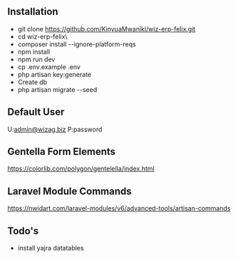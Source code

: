 ## Installation

- git clone https://github.com/KinyuaMwaniki/wiz-erp-felix.git
- cd wiz-erp-felix\
- composer install --ignore-platform-reqs
- npm install
- npm run dev
- cp .env.example .env
- php artisan key:generate
- Create db
- php artisan migrate --seed

## Default User
U:admin@wizag.biz
P:password

## Gentella Form Elements
https://colorlib.com/polygon/gentelella/index.html

## Laravel Module Commands
https://nwidart.com/laravel-modules/v6/advanced-tools/artisan-commands

## Todo's
- install yajra datatables
